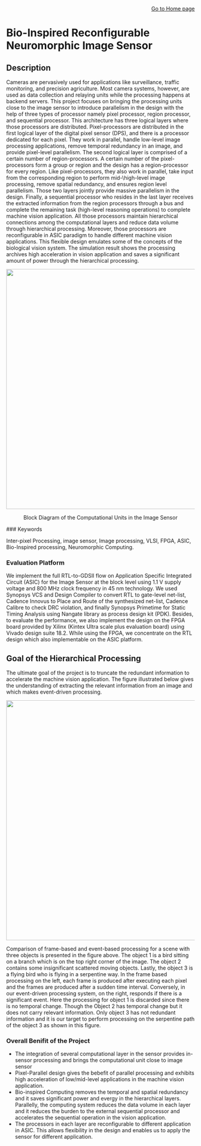 <p align="right">
<a href="https://tjlw.github.io/">Go to Home page</a>
</p>




# Bio-Inspired Reconfigurable Neuromorphic Image Sensor



## Description

Cameras are pervasively used for applications like surveillance, traffic monitoring, and precision agriculture. Most camera systems, however, are used as data collection and relaying units while the processing happens at backend servers. This project focuses on bringing the processing units close to the image sensor to introduce parallelism in the design with the help of three types of processor namely pixel processor, region processor, and sequential processor. This architecture has three logical layers where those processors are distributed. Pixel-processors are distributed in the first logical layer of the digital pixel sensor (DPS), and there is a processor dedicated for each pixel. They work in parallel, handle low-level image processing applications, remove temporal redundancy in an image, and provide pixel-level parallelism. The second logical layer is comprised of a certain number of region-processors. A certain number of the pixel-processors form a group or region and the design has a region-processor for every region. Like pixel-processors, they also work in parallel, take input from the corresponding region to perform mid-\high-level image processing, remove spatial redundancy, and ensures region level parallelism. Those two layers jointly provide massive parallelism in the design. Finally, a sequential processor who resides in the last layer receives the extracted information from the region processors through a bus and complete the remaining task (high-level reasoning operations) to complete machine vision application. All those processors maintain hierarchical connections among the computational layers and reduce data volume through hierarchical processing. Moreover, those processors are reconfigurable in ASIC paradigm to handle different machine vision applications. This flexible design emulates some of the concepts of the biological vision system. The simulation result shows the processing archives high acceleration in vision application and saves a significant amount of power through the hierarchical processing.

<p align="center"> <img width="640" src="https://github.com/smartsystemslab-uf/smartsystemslab-uf.github.io/blob/master/Projects/SmartImageSensor/Images/hierarchy.jpg?raw=True"/> </p>
<p align="center">
	Block Diagram of the Computational Units in the Image Sensor
</p>
### Keywords

Inter-pixel Processing, image sensor, Image processing, VLSI, FPGA, ASIC, Bio-Inspired processing, Neuromorphic Computing.


### Evaluation Platform 

We implement the full RTL-to-GDSII flow on Application Specific Integrated Circuit (ASIC) for the Image Sensor at the block level using 1.1 V supply voltage and 800 MHz clock frequency in 45 nm technology. We used Synopsys VCS and Design Compiler to convert RTL to gate-level net-list, Cadence Innovus to Place and Route of the synthesized net-list, Cadence Calibre to check DRC violation, and finally Synopsys Primetime for Static Timing Analysis using Nangate library as process design kit (PDK). Besides, to evaluate the performance, we also implement the design on the FPGA board provided by Xilinx (Kintex Ultra scale plus evaluation board) using Vivado design suite 18.2. While using the FPGA, we concentrate on the RTL design which also implementable on the ASIC platform.   

## Goal of the Hierarchical Processing

The ultimate goal of the project is to truncate the redundant information to accelerate the machine vision application. The figure illustrated below gives the understanding of extracting the relevant information from an image and which makes event-driven processing.

<p align="center"> <img width="640" src="https://github.com/smartsystemslab-uf/smartsystemslab-uf.github.io/blob/master/Projects/SmartImageSensor/Images/MDPIJournal-Page-1.jpg?raw=True"/> </p>

Comparison of frame-based and event-based processing for a scene with three objects is presented in the figure above. The object 1 is a bird sitting on a branch which is on the top right corner of the image. The object 2 contains some insignificant scattered moving objects. Lastly, the object 3 is a flying bird who is flying in a serpentine way. In the frame based processing on the left, each frame is produced after executing each pixel and the frames are produced after a sudden time interval. Conversely, in our event-driven processing system, on the right, responds if there is a significant event. Here the processing for object 1 is discarded since there is no temporal change. Though the Object 2 has temporal change but it does not carry relevant information. Only object 3 has not redundant information and it is our target to perform processing on the serpentine path of the object 3 as shown in this figure.

### Overall Benifit of the Project

- The integration of several computational layer in the sensor provides in-sensor processing and brings the computational unit close to image sensor
- Pixel-Parallel design gives the bebefit of parallel processing and exhibits high acceleration of low/mid-level applications in the machine vision application.
- Bio-inspired Computing removes the temporal and spatial redundancy and it saves significant power and evergy in the hierarchical layers. Parallelly, the computing system reduces the data volume in each layer and it reduces the burden to the external sequential processor and accelerates the sequential operation in the vision application.
- The processors in each layer are reconfigurable to different application in ASIC. This allows flexibility in the design and enables us to apply the sensor for different application. 

